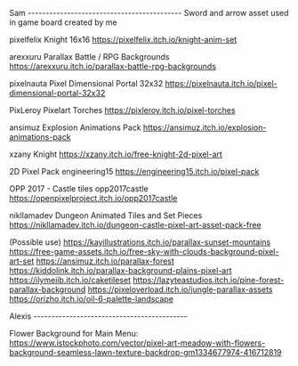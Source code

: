 Sam -------------------------------------------
Sword and arrow asset used in game board created by me

pixelfelix
Knight 16x16
https://pixelfelix.itch.io/knight-anim-set

arexxuru
Parallax Battle / RPG Backgrounds
https://arexxuru.itch.io/parallax-battle-rpg-backgrounds

pixelnauta
Pixel Dimensional Portal 32x32
https://pixelnauta.itch.io/pixel-dimensional-portal-32x32

PixLeroy
Pixelart Torches
https://pixleroy.itch.io/pixel-torches

ansimuz
Explosion Animations Pack
https://ansimuz.itch.io/explosion-animations-pack

xzany
Knight
https://xzany.itch.io/free-knight-2d-pixel-art

2D Pixel Pack
engineering15
https://engineering15.itch.io/pixel-pack

OPP 2017 - Castle tiles
opp2017castle
https://openpixelproject.itch.io/opp2017castle

nikllamadev
Dungeon Animated Tiles and Set Pieces
https://nikllamadev.itch.io/dungeon-castle-pixel-art-asset-pack-free

(Possible use)
https://kayillustrations.itch.io/parallax-sunset-mountains
https://free-game-assets.itch.io/free-sky-with-clouds-background-pixel-art-set
https://ansimuz.itch.io/parallax-forest
https://kiddolink.itch.io/parallax-background-plains-pixel-art
https://ilymeiib.itch.io/caketileset
https://lazyteastudios.itch.io/pine-forest-parallax-background
https://pixeloverload.itch.io/jungle-parallax-assets
https://orizho.itch.io/oil-6-palette-landscape



Alexis -------------------------------------------

Flower Background for Main Menu: https://www.istockphoto.com/vector/pixel-art-meadow-with-flowers-background-seamless-lawn-texture-backdrop-gm1334677974-416712819
